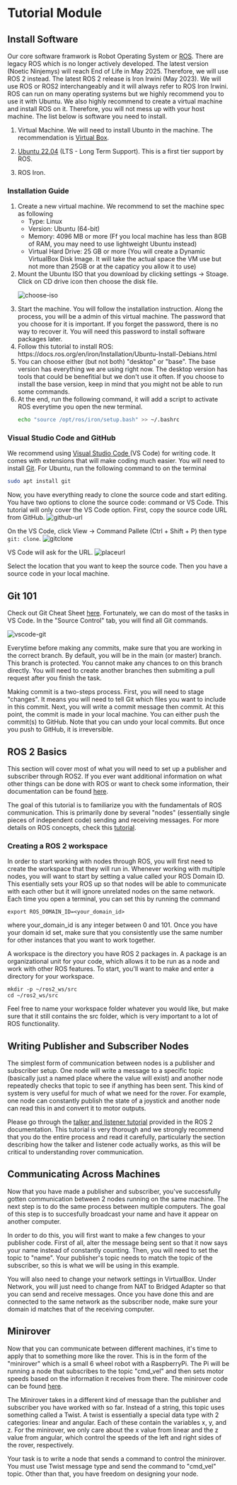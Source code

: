 # Tutorial Module

## Install Software

Our core software framwork is Robot Operating System or [ROS](https://www.ros.org/).
There are legacy ROS which is no longer actively developed.
The latest version (Noetic Ninjemys) will reach End of Life in May 2025.
Therefore, we will use ROS 2 instead.
The latest ROS 2 release is Iron Irwini (May 2023).
We will use ROS or ROS2 interchangeably and it will always refer to ROS Iron Irwini.
ROS can run on many operating systems but we highly recommend you to use it with Ubuntu.
We also highly recommend to create a virtual machine and install ROS on it.
Therefore, you will not mess up with your host machine.
The list below is software you need to install.

1. Virtual Machine. We will need to install Ubunto in the machine.
   The recommendation is [Virtual Box](https://www.virtualbox.org/).

2. [Ubuntu 22.04](https://ubuntu.com/download/desktop) (LTS - Long Term Support). This is a first tier support by ROS.

3. ROS Iron.

### Installation Guide

<ol>
<li> Create a new virtual machine. We recommend to set the machine spec as following

- Type: Linux
- Version: Ubuntu (64-bit)
- Memory: 4096 MB or more (Ff you local machine has less than 8GB of RAM, you may need to use lightweight Ubuntu instead)
- Virtual Hard Drive: 25 GB or more (You will create a Dynamic VirtualBox Disk Image. It will take the actual space the VM use but not more than 25GB or at the capaticy you allow it to use)

<li> Mount the Ubuntu ISO that you download by clicking settings -> Stoage. Click on CD drive icon then choose the disk file.

![choose-iso](./img/select-iso.png)

<li> Start the machine. You will follow the installation instruction. 
Along the process, you will be a admin of this virtual machine. 
The password that you choose for it is important. 
If you forget the password, there is no way to recover it. 
You will need this password to install software packages later.

<li> Follow this tutorial to install ROS: https://docs.ros.org/en/iron/Installation/Ubuntu-Install-Debians.html

<li> You can choose either (but not both) "desktop" or "base". 
The base version has everything we are using right now. 
The desktop version has tools that could be benefitial but we don't use it often. 
If you choose to install the base version, keep in mind that you might not be able to run some commands.

<li> At the end, run the following command, it will add a script to activate ROS everytime you open the new terminal.

```bash
echo "source /opt/ros/iron/setup.bash" >> ~/.bashrc
```

</ol>

### Visual Studio Code and GitHub

We recommend using [Visual Studio Code ](https://code.visualstudio.com/)(VS Code) for writing code.
It comes with extensions that will make coding much easier.
You will need to install [Git](https://git-scm.com/).
For Ubuntu, run the following command to on the terminal

```bash
sudo apt install git
```

Now, you have everything ready to clone the source code and start editing.
You have two options to clone the source code: command or VS Code.
This tutorial will only cover the VS Code option.
First, copy the source code URL from GitHub.
![github-url](./img/github-url.png)

On the VS Code, click View -> Command Pallete (Ctrl + Shift + P) then type `git: clone`.
![gitclone](./img/gitclone.png)

VS Code will ask for the URL.
![placeurl](./img/place-url.png)

Select the location that you want to keep the source code. Then you have a source code in your local machine.

## Git 101

Check out Git Cheat Sheet [here](https://education.github.com/git-cheat-sheet-education.pdf).
Fortunately, we can do most of the tasks in VS Code.
In the "Source Control" tab, you will find all Git commands.

![vscode-git](./img/vscode-git.png)

Everytime before making any commits, make sure that you are working in the correct branch.
By default, you will be in the main (or master) branch.
This branch is protected.
You cannot make any chances to on this branch directly.
You will need to create another branches then submiting a pull request after you finish the task.

Making commit is a two-steps process.
First, you will need to stage "changes".
It means you will need to tell Git which files you want to include in this commit.
Next, you will write a commit message then commit.
At this point, the commit is made in your local machine.
You can either push the commit(s) to GitHub.
Note that you can undo your local commits.
But once you push to GitHub, it is irreversible.

## ROS 2 Basics

This section will cover most of what you will need to set up a publisher and subscriber through ROS2. If you ever want additional information on what other things can be done with ROS or want to check some information, their documentation can be found [here](https://docs.ros.org/en/iron/Tutorials.html).

The goal of this tutorial is to familiarize you with the fundamentals of ROS communication. This is primarily done by several "nodes" (essentially single pieces of independent code) sending and receiving messages. For more details on ROS concepts, check this [tutorial](https://docs.ros.org/en/iron/Concepts/Basic.html).

### Creating a ROS 2 workspace

In order to start working with nodes through ROS, you will first need to create the workspace that they will run in. Whenever working with multiple nodes, you will want to start by setting a value called your ROS Domain ID. This esentially sets your ROS up so that nodes will be able to communicate with each other but it will ignore unrelated nodes on the same network. Each time you open a terminal, you can set this by running the command

```
export ROS_DOMAIN_ID=<your_domain_id>
```

where your_domain_id is any integer between 0 and 101. Once you have your domain id set, make sure that you consistently use the same number for other instances that you want to work together.

A workspace is the directory you have ROS 2 packages in. A package is an organizational unit for your code, which allows it to be run as a node and work with other ROS features. To start, you'll want to make and enter a directory for your workspace.

```
mkdir -p ~/ros2_ws/src
cd ~/ros2_ws/src
```

Feel free to name your workspace folder whatever you would like, but make sure that it still contains the src folder, which is very important to a lot of ROS functionality.

## Writing Publisher and Subscriber Nodes

The simplest form of communication between nodes is a publisher and subscriber setup. One node will write a message to a specific topic (basically just a named place where the value will exist) and another node repeatedly checks that topic to see if anything has been sent. This kind of system is very useful for much of what we need for the rover. For example, one node can constantly publish the state of a joystick and another node can read this in and convert it to motor outputs.

Please go through the [talker and listener tutorial](https://docs.ros.org/en/iron/Tutorials/Beginner-Client-Libraries/Writing-A-Simple-Py-Publisher-And-Subscriber.html) provided in the ROS 2 documentation. This tutorial is very thorough and we strongly recommend that you do the entire process and read it carefully, particularly the section describing how the talker and listener code actually works, as this will be critical to understanding rover communication.

## Communicating Across Machines

Now that you have made a publisher and subscriber, you've successfully gotten communication between 2 nodes running on the same machine. The next step is to do the same process between multiple computers. The goal of this step is to succesfully broadcast your name and have it appear on another computer.

In order to do this, you will first want to make a few changes to your publisher code. First of all, alter the message being sent so that it now says your name instead of constantly counting. Then, you will need to set the topic to "name". Your publisher's topic needs to match the topic of the subscriber, so this is what we will be using in this example.

You will also need to change your network settings in VirtualBox. Under Network, you will just need to change from NAT to Bridged Adapter so that you can send and receive messages. Once you have done this and are connected to the same network as the subscriber node, make sure your domain id matches that of the receiving computer.

## Minirover

Now that you can communicate between different machines, it's time to apply that to something more like the rover. This is in the form of the "minirover" which is a small 6 wheel robot with a RaspberryPi. The Pi will be running a node that subscribes to the topic "cmd_vel" and then sets motor speeds based on the information it receives from there. The minirover code can be found [here](https://github.com/boilerrobotics/rover-code/blob/master/rover/src/minirover/minirover/driver.py).


The Minirover takes in a different kind of message than the publisher and subscriber you have worked with so far. Instead of a string, this topic uses something called a Twist. A twist is essentially a special data type with 2 categories: linear and angular. Each of these contain the variables x, y, and z. For the minirover, we only care about the x value from linear and the z value from angular, which control the speeds of the left and right sides of the rover, respectively.

Your task is to write a node that sends a command to control the minirover. You must use Twist message type and send the command to "cmd_vel" topic. Other than that, you have freedom on designing your node. 